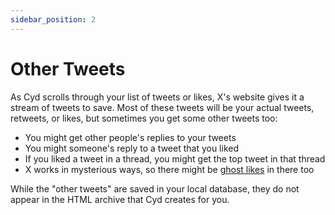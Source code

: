 ```yaml
---
sidebar_position: 2
---
```


# Other Tweets

As Cyd scrolls through your list of tweets or likes, X's website gives it a stream of tweets to save. Most of these tweets will be your actual tweets, retweets, or likes, but sometimes you get some other tweets too:

- You might get other people's replies to your tweets
- You might someone's reply to a tweet that you liked
- If you liked a tweet in a thread, you might get the top tweet in that thread
- X works in mysterious ways, so there might be [ghost likes](./ghost-likes) in there too

While the "other tweets" are saved in your local database, they do not appear in the HTML archive that Cyd creates for you.
